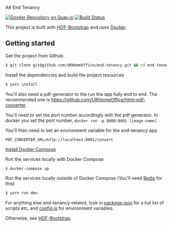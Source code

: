 A# End Tenancy

[![Docker Repository on Quay.io](https://quay.io/repository/ukhomeofficedigital/end-tenancy/status "Docker Repository on Quay.io")](https://quay.io/repository/ukhomeofficedigital/end-tenancy) [![Build Status](https://travis-ci.org/UKHomeOffice/end-tenancy.svg?branch=master)](https://travis-ci.org/UKHomeOffice/end-tenancy)

This project is built with [HOF-Bootstrap](https://github.com/UKHomeOffice/hof-bootstrap) and uses [Docker](https://www.docker.com/).

## Getting started

Get the project from Github.
```bash
$ git clone git@github.com:UKHomeOffice/end-tenancy.git && cd end-tenancy
```

Install the dependencies and build the project resources
```bash
$ yarn install
```

You'll also need a pdf-generator to the run the app fully end to end.  The recommended one is https://github.com/UKHomeOffice/html-pdf-converter.

You'll need to set the port number accordingly with the pdf generator.  In docker you set the port number, `docker run -p 8080:8001 [image-name]`

You'll then need to set an environment variable for the end-tenancy app

`PDF_CONVERTER_URL=http://localhost:8001/convert`


[Install Docker Compose](https://docs.docker.com/compose/install/)

Run the services locally with Docker Compose
```bash
$ docker-compose up
```

Run the services locally outside of Docker Compose (You'll need [Redis](http://redis.io/) for this)
```bash
$ yarn run dev
```

For anything else end-tenancy-related, look in [package.json](./package.json) for a full list of scripts etc, and
[config.js](./config.js) for environment variables.

Otherwise, see [HOF-Bootstrap](https://github.com/UKHomeOffice/hof-bootstrap).
